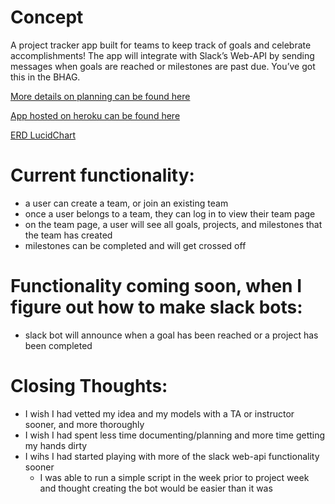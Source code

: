 # Concept
A project tracker app built for teams to keep track of goals and celebrate accomplishments! The app will integrate with Slack’s Web-API by sending messages when goals are reached or milestones are past due. You’ve got this in the BHAG.

[More details on planning can be found here](https://docs.google.com/document/d/16zPadLPT1pM5ADyHeGP1BL8oMSFXLpz748RlGCqO94o/edit?usp=sharing)

[App hosted on heroku can be found here](https://sei526-project-2.herokuapp.com/)

[ERD LucidChart](https://app.lucidchart.com/documents/edit/ed1c57d8-b0c9-4339-987e-129a7b92e218/0_0})

# Current functionality:
- a user can create a team, or join an existing team
- once a user belongs to a team, they can log in to view their team page
- on the team page, a user will see all goals, projects, and milestones that the team has created
- milestones can be completed and will get crossed off

# Functionality coming soon, when I figure out how to make slack bots:
- slack bot will announce when a goal has been reached or a project has been completed


# Closing Thoughts:
- I wish I had vetted my idea and my models with a TA or instructor sooner, and more thoroughly
- I wish I had spent less time documenting/planning and more time getting my hands dirty
- I wihs I had started playing with more of the slack web-api functionality sooner
  - I was able to run a simple script in the week prior to project week and thought creating the bot would be easier than it was
